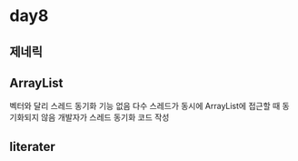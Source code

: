 # day8

## 제네릭

## ArrayList<E>
  
벡터와 달리 스레드 동기화 기능 없음
  다수 스레드가 동시에 ArrayList에 접근할 때 동기화되지 않음
  개발자가 스레드 동기화 코드 작성
  
## literater<E>

